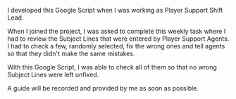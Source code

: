 I developed this Google Script when I was working as Player Support Shift Lead.

When I joined the project, I was asked to complete this weekly task where I had to review the Subject Lines that were entered by Player Support Agents. I had to check a few, randomly selected, fix the wrong ones and tell agents so that they didn't make the same mistakes. 

With this Google Script, I was able to check all of them so that no wrong Subject Lines were left unfixed.

A guide will be recorded and provided by me as soon as possible.
